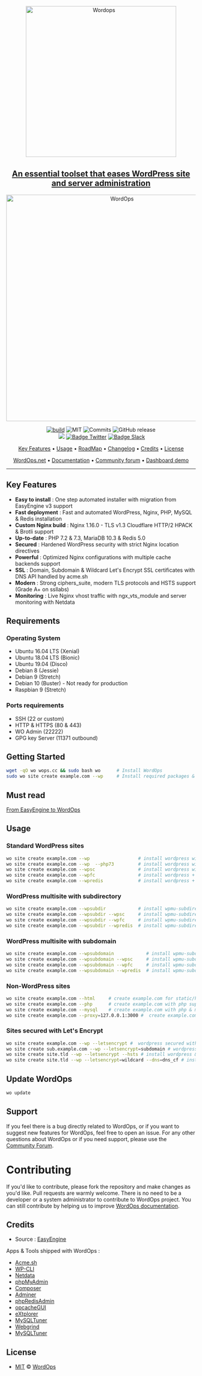 <p align="center"><img src="https://raw.githubusercontent.com/WordOps/WordOps/master/logo.png" width="400" alt="Wordops" /><a href="https://wordops.net">

  <br>
</p>

<h2 align="center">An essential toolset that eases WordPress site and server administration</h2>

<p align="center">
<img src="https://img.virtubox.net/images/2019/03/27/wordops-stable-4.mp4.gif" width="600" alt="WordOps" />

</p>

<p align="center">
<a href="https://travis-ci.org/WordOps/WordOps" target="_blank"><img src="https://travis-ci.org/WordOps/WordOps.svg?branch=master" alt="build"></a>
<img src="https://img.shields.io/github/license/wordops/wordops.svg" alt="MIT">
<img src="https://img.shields.io/github/last-commit/wordops/wordops.svg" alt="Commits">
<img alt="GitHub release" src="https://img.shields.io/github/release/WordOps/WordOps.svg">
<br><img src="https://netdata.wordops.eu/netdata/api/v1/badge.svg?chart=web_log_wops.cc.requests_per_url&options=unaligned&dimensions=download&group=sum&after=-86400&label=today&units=installations&precision=0&value_color=blue" alt data-canonical-src="https://netdata.wordops.eu/netdata/api/v1/badge.svg?chart=web_log_wops.cc.requests_per_url&options=unaligned&dimensions=download&group=sum&after=-86400&label=today&units=installations&precision=0&value_color=blue" style="max-width:100%;">
<a href="https://www.codacy.com/app/VirtuBox/WordOps?utm_source=github.com&amp;utm_medium=referral&amp;utm_content=WordOps/WordOps&amp;utm_campaign=Badge_Grade"><img src="https://api.codacy.com/project/badge/Grade/fe9100fd2c634de7882ecec17f00a11a"/></a>
<a href="https://twitter.com/WordOps_" target="_blank"><img src="https://img.shields.io/badge/twitter-%40WordOps__-blue.svg?style=flat&logo=twitter" alt="Badge Twitter" /></a>
<a href="https://community.wordops.net/slack" target="_blank"><img src="https://img.shields.io/badge/slack-WordOps-4A154B.svg?style=flat&logo=slack" alt="Badge Slack" /></a>

</p>

<p align="center">
  <a href="#key-features">Key Features</a> •
  <a href="#usage">Usage</a> •
  <a href="https://github.com/WordOps/WordOps/projects">RoadMap</a> •
  <a href="https://github.com/WordOps/WordOps/blob/master/CHANGELOG.md">Changelog</a> •
  <a href="#credits">Credits</a> •
  <a href="#license">License</a>
</p>
<p align="center">
<a href="https://wordops.net" target="_blank"> WordOps.net</a> •
<a href="https://docs.wordops.net" target="_blank">Documentation</a> •
<a href="https://community.wordops.net" target="_blank">Community forum</a> •
<a href="https://demo.wordops.eu" target="_blank">Dashboard demo</a>
</p>

---

## Key Features

- **Easy to install** : One step automated installer with migration from EasyEngine v3 support
- **Fast deployment** : Fast and automated WordPress, Nginx, PHP, MySQL & Redis installation
- **Custom Nginx build** : Nginx 1.16.0 - TLS v1.3 Cloudflare HTTP/2 HPACK & Brotli support
- **Up-to-date** : PHP 7.2 & 7.3, MariaDB 10.3 & Redis 5.0
- **Secured** : Hardened WordPress security with strict Nginx location directives
- **Powerful** : Optimized Nginx configurations with multiple cache backends support
- **SSL** : Domain, Subdomain & Wildcard Let's Encrypt SSL certificates with DNS API handled by acme.sh
- **Modern** : Strong ciphers_suite, modern TLS protocols and HSTS support (Grade A+ on ssllabs)
- **Monitoring** : Live Nginx vhost traffic with ngx_vts_module and server monitoring with Netdata

## Requirements

### Operating System

- Ubuntu 16.04 LTS (Xenial)
- Ubuntu 18.04 LTS (Bionic)
- Ubuntu 19.04 (Disco)
- Debian 8 (Jessie)
- Debian 9 (Stretch)
- Debian 10 (Buster) - Not ready for production
- Raspbian 9 (Stretch)

### Ports requirements

- SSH (22 or custom)
- HTTP & HTTPS (80 & 443)
- WO Admin (22222)
- GPG key Server (11371 outbound)

## Getting Started

```bash
wget -qO wo wops.cc && sudo bash wo      # Install WordOps
sudo wo site create example.com --wp     # Install required packages & setup WordPress on example.com
```

## Must read

[From EasyEngine to WordOps](https://docs.wordops.net/about/from-easyengine-to-wordops/)

## Usage

### Standard WordPress sites

```bash
wo site create example.com --wp                  # install wordpress without any page caching
wo site create example.com --wp  --php73         # install wordpress with PHP 7.3  without any page caching
wo site create example.com --wpsc                # install wordpress with wp-super-cache plugin
wo site create example.com --wpfc                # install wordpress + nginx fastcgi_cache
wo site create example.com --wpredis             # install wordpress + nginx redis_cache
```

### WordPress multisite with subdirectory

```bash
wo site create example.com --wpsubdir            # install wpmu-subdirectory without any page caching
wo site create example.com --wpsubdir --wpsc     # install wpmu-subdirectory with wp-super-cache plugin
wo site create example.com --wpsubdir --wpfc     # install wpmu-subdirectory + nginx fastcgi_cache
wo site create example.com --wpsubdir --wpredis  # install wpmu-subdirectory + nginx redis_cache
```

### WordPress multisite with subdomain

```bash
wo site create example.com --wpsubdomain            # install wpmu-subdomain without any page caching
wo site create example.com --wpsubdomain --wpsc     # install wpmu-subdomain with wp-super-cache plugin
wo site create example.com --wpsubdomain --wpfc     # install wpmu-subdomain + nginx fastcgi_cache
wo site create example.com --wpsubdomain --wpredis  # install wpmu-subdomain + nginx redis_cache
```

### Non-WordPress sites

```bash
wo site create example.com --html     # create example.com for static/html sites
wo site create example.com --php      # create example.com with php support
wo site create example.com --mysql    # create example.com with php & mysql support
wo site create example.com --proxy=127.0.0.1:3000 #  create example.com with nginx as reverse-proxy
```

### Sites secured with Let's Encrypt

```bash
wo site create example.com --wp --letsencrypt #  wordpress secured with letsencrypt
wo site create sub.example.com --wp --letsencrypt=subdomain # wordpress + letsencrypt subdomain
wo site create site.tld --wp --letsencrypt --hsts # install wordpress & secure site with letsencrypt with HSTS
wo site create site.tld --wp --letsencrypt=wildcard --dns=dns_cf # install wordpress & issue a wildcard SSL certificate with Cloudflare DNS API
```

## Update WordOps

```bash
wo update
```

## Support

If you feel there is a bug directly related to WordOps, or if you want to suggest new features for WordOps, feel free to open an issue.
For any other questions about WordOps or if you need support, please use the [Community Forum](https://community.wordops.net/).

# Contributing

If you'd like to contribute, please fork the repository and make changes as you'd like. Pull requests are warmly welcome.
There is no need to be a developer or a system administrator to contribute to WordOps project. You can still contribute by helping us to improve [WordOps documentation](https://github.com/WordOps/docs.wordops.net).

## Credits

- Source : [EasyEngine](https://github.com/easyengine/easyengine)

Apps & Tools shipped with WordOps :

- [Acme.sh](https://github.com/Neilpang/acme.sh)
- [WP-CLI](https://github.com/wp-cli/wp-cli)
- [Netdata](https://github.com/netdata/netdata)
- [phpMyAdmin](https://www.phpmyadmin.net/)
- [Composer](https://github.com/composer/composer)
- [Adminer](https://www.adminer.org/)
- [phpRedisAdmin](https://github.com/erikdubbelboer/phpRedisAdmin)
- [opcacheGUI](https://github.com/amnuts/opcache-gui)
- [eXtplorer](https://github.com/soerennb/extplorer)
- [MySQLTuner](https://github.com/major/MySQLTuner-perl/)
- [Webgrind](https://github.com/jokkedk/webgrind)
- [MySQLTuner](https://github.com/major/MySQLTuner-perl)

## License

- [MIT](http://opensource.org/licenses/MIT) © [WordOps](https://wordops.net)
